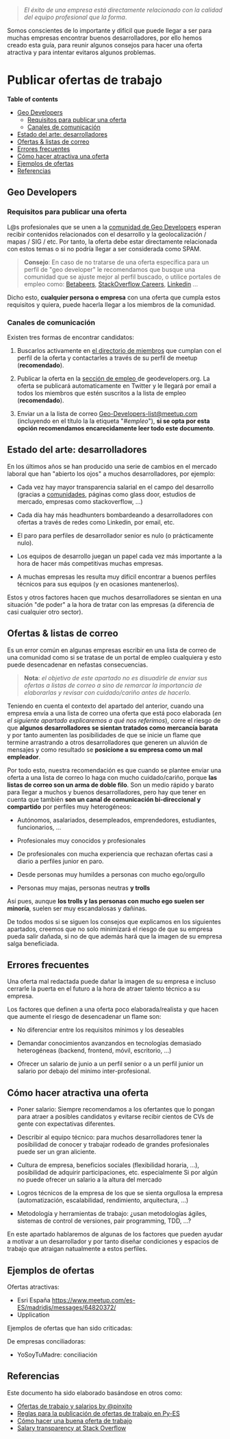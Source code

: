 > *El éxito de una empresa está directamente relacionado con la calidad del equipo profesional que la forma*.

Somos conscientes de lo importante y difícil que puede llegar a ser para muchas empresas encontrar buenos desarrolladores, por ello hemos creado esta guía, para reunir algunos consejos para hacer una oferta atractiva y para intentar evitaros algunos problemas.

# Publicar ofertas de trabajo

<!-- START doctoc generated TOC please keep comment here to allow auto update -->
<!-- DON'T EDIT THIS SECTION, INSTEAD RE-RUN doctoc TO UPDATE -->
**Table of contents**

- [Geo Developers](#geo-developers)
  - [Requisitos para publicar una oferta](#requisitos-para-publicar-una-oferta)
  - [Canales de comunicación](#canales-de-comunicaci%C3%B3n)
- [Estado del arte: desarrolladores](#estado-del-arte-desarrolladores)
- [Ofertas & listas de correo](#ofertas--listas-de-correo)
- [Errores frecuentes](#errores-frecuentes)
- [Cómo hacer atractiva una oferta](#c%C3%B3mo-hacer-atractiva-una-oferta)
- [Ejemplos de ofertas](#ejemplos-de-ofertas)
- [Referencias](#referencias)

<!-- END doctoc generated TOC please keep comment here to allow auto update -->

## Geo Developers
### Requisitos para publicar una oferta
L@s profesionales que se unen a la [comunidad de Geo Developers](#) esperan recibir
contenidos relacionados con el desarrollo y la geolocalización / mapas / SIG / etc. Por tanto, la oferta debe estar directamente relacionada con estos temas o si no podría llegar a ser considerada como SPAM.

> **Consejo**: En caso de no tratarse de una oferta específica para un perfil de "geo developer" le recomendamos que busque una comunidad que se ajuste mejor al perfil buscado, o utilice portales de empleo  como: [Betabeers](https://betabeers.com/post/), [StackOverflow Careers](http://careers.stackoverflow.com),  [Linkedin](https://es.linkedin.com/in/ofertasdeempleo) ...

Dicho esto, **cualquier persona o empresa** con una oferta que cumpla estos requisitos y quiera, puede hacerla llegar a los miembros de la comunidad.

### Canales de comunicación
Existen tres formas de encontrar candidatos:

1. Buscarlos activamente en [el directorio de miembros](http://geodevelopers.org/jobs) que cumplan  con el perfil de la oferta y contactarles a través de su perfil de meetup (**recomendado**).

2. Publicar la oferta en la [sección de empleo ](http://geodevelopers.org/jobs) de geodevelopers.org. La oferta se publicará automaticamente en Twitter y le llegará por email a todos los miembros que estén suscritos a la lista de empleo (**recomendado**).

3. Enviar un a la lista de correo Geo-Developers-list@meetup.com (incluyendo en el título la la etiqueta "*#empleo*"), **si se opta por esta opción recomendamos encarecidamente leer todo este documento**.

## Estado del arte: desarrolladores

En los últimos años se han producido una serie de cambios en el mercado laboral que han "abierto los ojos" a muchos desarrolladores, por ejemplo:

* Cada vez hay mayor transparencia salarial en el campo del desarrollo (gracias a [comunidades](http://pinchito.es/2015/ofertas-salarios.html#ofertas-de-trabajo-con-salario), páginas como glass door, estudios de mercado, empresas como stackoverflow, ...)

* Cada día hay más headhunters bombardeando a desarrolladores con ofertas a través de redes como Linkedin, por email, etc.

* El paro para perfiles de desarrollador senior es nulo (o prácticamente nulo).

* Los equipos de desarrollo juegan un papel cada vez más importante a la hora de hacer más competitivas muchas empresas.

* A muchas empresas les resulta muy difícil encontrar a buenos perfiles técnicos para sus equipos (y en ocasiones mantenerlos).

Estos y otros factores hacen que muchos desarrolladores se sientan en una situación "de poder" a la hora de tratar con las empresas (a diferencia de casi cualquier otro sector).

## Ofertas & listas de correo

Es un error común en algunas empresas escribir en una lista de correo de una comunidad como si se tratase de un portal de empleo cualquiera y esto puede desencadenar en nefastas consecuencias.

> **Nota**: *el objetivo de este apartado no es disuadirle de enviar sus ofertas a listas de correo a sino de remarcar la importancia de elaborarlas  y revisar con cuidado/cariño antes de hacerlo.*

Teniendo en cuenta el contexto del apartado del anterior, cuando una empresa envía a una lista de correo una oferta que está poco elaborada (*en el siguiente apartado explicaremos a qué nos referimos*), corre el riesgo de que **algunos desarrolladores se sientan tratados como mercancía barata** y por tanto aumenten las posibilidades de que se inicie un flame que termine arrastrando a otros desarrolladores que generen un aluvión de mensajes y como resultado se **posicione a su empresa como un mal empleador**.

Por todo esto, nuestra recomendación es que cuando se plantee enviar una oferta a una lista de correo lo haga con mucho cuidado/cariño, porque **las listas de correo son un arma de doble filo**. Son un medio rápido y barato para llegar a muchos y buenos desarrolladores, pero hay que tener en cuenta que también **son un canal de comunicación bi-direccional y compartido** por perfiles muy heterogéneos:

* Autónomos, asalariados, desempleados, emprendedores, estudiantes, funcionarios, ...

* Profesionales muy conocidos y profesionales

* De profesionales con mucha experiencia que rechazan ofertas casi a diario a perfiles junior en paro.

* Desde personas muy humildes a personas con mucho ego/orgullo

* Personas muy majas, personas neutras **y trolls**

Así pues, aunque **los trolls y las personas con mucho ego suelen ser minoría**, suelen ser muy escandalosas y dañinas.

De todos modos si se siguen los consejos que explicamos en los siguientes apartados, creemos que no solo minimizará el riesgo de que su empresa pueda salir dañada, si no de que además hará que la imagen de su empresa salga beneficiada.

## Errores frecuentes

Una oferta mal redactada puede dañar la imagen de su empresa e incluso cerrarle la puerta en el futuro a la hora de atraer talento técnico a su empresa.

Los factores que definen a una oferta poco elaborada/realista y que hacen que aumente el riesgo de desencadenar un flame son:

* No diferenciar entre los requisitos mínimos y los deseables

* Demandar conocimientos avanzandos en tecnologías demasiado heterogéneas (backend, frontend, móvil, escritorio, ...)

* Ofrecer un salario de junio a un perfil senior o a un perfil junior un salario por debajo del minimo inter-profesional.

## Cómo hacer atractiva una oferta

* Poner salario:  Siempre recomendamos a los ofertantes que lo pongan para atraer a posibles candidatos y evitarse recibir cientos de CVs de gente con expectativas diferentes.

* Describir al equipo técnico: para muchos desarrolladores tener la posibilidad de conocer y trabajar rodeado de grandes profesionales puede ser un gran aliciente.

* Cultura de empresa, beneficios sociales (flexibilidad horaria, ...), posibilidad de adquirir participaciones, etc. especialmente Si por algún no puede ofrecer un salario a la altura del mercado

* Logros técnicos de la empresa de los que se sienta orgullosa la empresa (automatización, escalabilidad, rendimiento, arquitectura, ...)

* Metodología y herramientas de trabajo: ¿usan metodologías ágiles, sistemas de control de versiones, pair programming, TDD, ...?

En este apartado hablaremos de algunas de los factores que pueden ayudar a motivar a un desarrollador y por tanto diseñar condiciones y espacios de trabajo que atraigan natualmente a estos perfiles.

## Ejemplos de ofertas

Ofertas atractivas:
* Esri España https://www.meetup.com/es-ES/madridjs/messages/64820372/
* Upplication

Ejemplos de ofertas que han sido criticadas:

De empresas conciliadoras:
* YoSoyTuMadre: conciliación


## Referencias

Este documento ha sido elaborado basándose en otros como:
* [Ofertas de trabajo y salarios by @pinxito](http://pinchito.es/2015/ofertas-salarios.html)
* [Reglas para la publicación de ofertas de trabajo en Py-ES](https://lists.es.python.org/pipermail/general/2016-October/003294.html)
* [Cómo hacer una buena oferta de trabajo](http://www.carlosreig.es/como-hacer-una-buena-oferta-de-trabajo/)
* [Salary transparency at Stack Overflow](https://stackoverflow.blog/2016/07/salary-transparency/)
